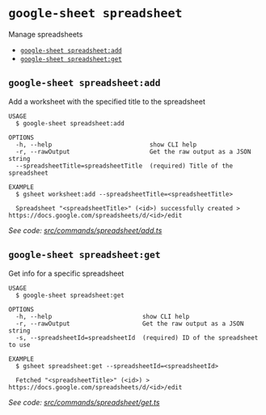 `google-sheet spreadsheet`
==========================

Manage spreadsheets

* [`google-sheet spreadsheet:add`](#google-sheet-spreadsheetadd)
* [`google-sheet spreadsheet:get`](#google-sheet-spreadsheetget)

## `google-sheet spreadsheet:add`

Add a worksheet with the specified title to the spreadsheet

```
USAGE
  $ google-sheet spreadsheet:add

OPTIONS
  -h, --help                           show CLI help
  -r, --rawOutput                      Get the raw output as a JSON string
  --spreadsheetTitle=spreadsheetTitle  (required) Title of the spreadsheet

EXAMPLE
  $ gsheet worksheet:add --spreadsheetTitle=<spreadsheetTitle>

  Spreadsheet "<spreadsheetTitle>" (<id>) successfully created > https://docs.google.com/spreadsheets/d/<id>/edit
```

_See code: [src/commands/spreadsheet/add.ts](https://github.com/jroehl/google-sheet-cli/blob/master/src/commands/spreadsheet/add.ts)_

## `google-sheet spreadsheet:get`

Get info for a specific spreadsheet

```
USAGE
  $ google-sheet spreadsheet:get

OPTIONS
  -h, --help                         show CLI help
  -r, --rawOutput                    Get the raw output as a JSON string
  -s, --spreadsheetId=spreadsheetId  (required) ID of the spreadsheet to use

EXAMPLE
  $ gsheet spreadsheet:get --spreadsheetId=<spreadsheetId>

  Fetched "<spreadsheetTitle>" (<id>) > https://docs.google.com/spreadsheets/d/<id>/edit
```

_See code: [src/commands/spreadsheet/get.ts](https://github.com/jroehl/google-sheet-cli/blob/master/src/commands/spreadsheet/get.ts)_
